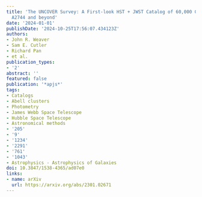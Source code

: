 ```yaml
---
title: 'The UNCOVER Survey: A First-look HST + JWST Catalog of 60,000 Galaxies near
  A2744 and beyond'
date: '2024-01-01'
publishDate: '2024-10-25T17:56:07.434123Z'
authors:
- John R. Weaver
- Sam E. Cutler
- Richard Pan
- et al.
publication_types:
- '2'
abstract: ''
featured: false
publication: '*apjs*'
tags:
- Catalogs
- Abell clusters
- Photometry
- James Webb Space Telescope
- Hubble Space Telescope
- Astronomical methods
- '205'
- '9'
- '1234'
- '2291'
- '761'
- '1043'
- Astrophysics - Astrophysics of Galaxies
doi: 10.3847/1538-4365/ad07e0
links:
- name: arXiv
  url: https://arxiv.org/abs/2301.02671
---
```

